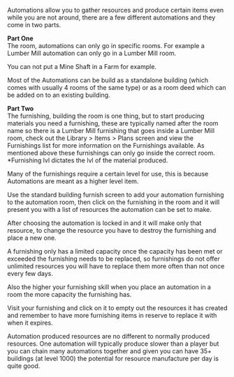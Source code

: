 Automations allow you to gather resources and produce certain items even while you are not around, there are a few different automations and they come in two parts.

**Part One**  
The room, automations can only go in specific rooms. For example a Lumber Mill automation can only go in a Lumber Mill room.

You can not put a Mine Shaft in a Farm for example.

Most of the Automations can be build as a standalone building (which comes with usually 4 rooms of the same type) or as a room deed which can be added on to an existing building.

**Part Two**  
The furnishing, building the room is one thing, but to start producing materials you need a furnishing, these are typically named after the room name so there is a Lumber Mill furnishing that goes inside a Lumber Mill room, check out the Library > Items > Plans screen and view the Furnishings list for more information on the Furnishings available. As mentioned above these furnishings can only go inside the correct room.  \*Furnishing lvl dictates the lvl of the material produced.

Many of the furnishings require a certain level for use, this is because Automations are meant as a higher level item.

Use the standard building furnish screen to add your automation furnishing to the automation room, then click on the furnishing in the room and it will present you with a list of resources the automation can be set to make.

After choosing the automation is locked in and it will make only that resource, to change the resource you have to destroy the furnishing and place a new one.

A furnishing only has a limited capacity once the capacity has been met or exceeded the furnishing needs to be replaced, so furnishings do not offer unlimited resources you will have to replace them more often than not once every few days.

Also the higher your furnishing skill when you place an automation in a room the more capacity the furnishing has.

Visit your furnishing and click on it to empty out the resources it has created and remember to have more furnishing items in reserve to replace it with when it expires.

Automation produced resources are no different to normally produced resources. One automation will typically produce slower than a player but you can chain many automations together and given you can have 35+ buildings (at level 1000) the potential for resource manufacture per day is quite good.